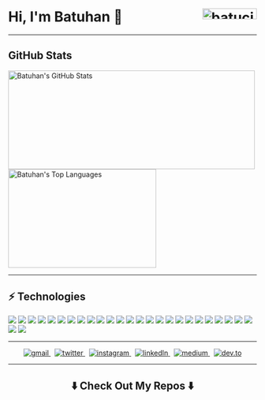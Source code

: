 <h1>Hi, I'm Batuhan 👋&nbsp;&nbsp;&nbsp;&nbsp;&nbsp;&nbsp; <img align = "right" width="110" height="22" src ="https://komarev.com/ghpvc/?username=batucimenn" alt="batucimenn Profile Views"/></h1>
<hr>
<h2>GitHub Stats</h2> 
<p>
 <img align = "center" width="500" height="200" src ="https://github-readme-stats.vercel.app/api?username=batucimenn&hide_border=true&show_icons=true&count_private=true&line_height=27&hide=issues,contribs" alt="Batuhan's GitHub Stats"/>
 <img align = "center" width="300" height="200" src="https://github-readme-stats.vercel.app/api/top-langs/?username=batucimenn&hide_border=true&show_icons=true&langs_count=3" alt="Batuhan's Top Languages"/>  
</p>
<hr>
<h2>⚡ Technologies</h2>
<p>
  <img src="https://img.shields.io/badge/-Visual%20Studio%20Code-23A9F2?style=flat-square&logo=Visual%20Studio%20Code&logoColor=white"/>
  <img src="https://img.shields.io/badge/-Github-181717?style=flat-square&logo=GitHub&logoColor=white"/>
  <img src="https://img.shields.io/badge/-Git-F44D27?style=flat-square&logo=Git&logoColor=white"/>
  <img src="https://img.shields.io/badge/-Trello-0079BF?style=flat-square&logo=Trello&logoColor=white"/>
  <img src="https://img.shields.io/badge/-MySQL-F29111?style=flat-square&logo=MySQL&logoColor=white"/>
  <img src="https://img.shields.io/badge/-HTML5-E34F26?style=flat-square&logo=HTML5&logoColor=white"/>
  <img src="https://img.shields.io/badge/-CSS3-1572B6?style=flat-square&logo=CSS3&logoColor=white"/>
  <img src="https://img.shields.io/badge/-Debian-A80030?style=flat-square&logo=Debian&logoColor=white"/>
  <img src="https://img.shields.io/badge/-Google%20Cloud-4285F4?style=flat-square&logo=Google%20Cloud&logoColor=white"/>  
  <img src="https://img.shields.io/badge/-Python-black?style=flat-square&logo=Python&logoColor=white"/>
  <img src="https://img.shields.io/badge/-java-E34A86?style=flat-square&logo=java"/>
  <img src="https://img.shields.io/badge/-Bootstrap-563D7C?style=flat-square&logo=bootstrap"/> 
 <img src="https://img.shields.io/badge/-MongoDB-black?style=flat-square&logo=mongodb"/>
 <img src="https://img.shields.io/badge/Microsoft%20Azure-232F7E?style=flat-square&logo=microsoft-azure"/> 
 <img src="https://img.shields.io/badge/-Python-black?style=flat-square&logo=Python"/>
 
 <img src="https://img.shields.io/badge/-Python-8fcfd1?style=plastic&logo=Python"/>
 <img src="https://img.shields.io/badge/-Git-black?style=plastic&logo=git"/>
 <img src="https://img.shields.io/badge/-VS%20Code-007ACC?style=plastic&logo=visual-studio-code"/>
 <img src="https://img.shields.io/badge/-GitHub-181717?style=plastic&logo=github"/>
 <img src="https://img.shields.io/badge/-HTML5-E34F26?style=plastic&logo=html5&logoColor=white"/>
 <img src="https://img.shields.io/badge/-CSS3-1572B6?style=plastic&logo=css3"/>
 <img src="https://img.shields.io/badge/-Bootstrap-563D7C?style=plastic&logo=bootstrap"/>
 <img src="https://img.shields.io/badge/-Bootstrap-563D7C?style=flat-square&logo=bootstrap"/>
 <img src="https://img.shields.io/badge/-Bootstrap-563D7C?style=flat-square&logo=bootstrap"/>
 <img src="https://img.shields.io/badge/-Bootstrap-563D7C?style=flat-square&logo=bootstrap"/>
 <img src="https://img.shields.io/badge/-Bootstrap-563D7C?style=flat-square&logo=bootstrap"/>
 <img src="https://img.shields.io/badge/-Bootstrap-563D7C?style=flat-square&logo=bootstrap"/>
 
 
</p>   
<hr>
<p align="center">
  <a href="mailto:batu.cimenn@gmail.com?subject=Hello, From Github">
    <img src="https://img.shields.io/badge/gmail-%23D14836.svg?&style=for-the-badge&logo=gmail&logoColor=white&color=D4493E" alt="gmail" />
  </a>&nbsp;
  <a href="https://twitter.com/batu_cimenn" target="_blank">
    <img src="https://img.shields.io/badge/twitter-%231DA1F2.svg?&style=for-the-badge&logo=twitter&logoColor=white&color=1DA1F2" alt="twitter"/>
  </a>&nbsp;
  <a href="https://instagram.com/batu.cimenn" target="_blank">
    <img src="https://img.shields.io/badge/instagram-%23E4405F.svg?&style=for-the-badge&logo=instagram&logoColor=white&color=D62E70" alt="instagram"/>
  </a>&nbsp;
  <a href="https://www.linkedin.com/in/batucimenn" target="_blank">
    <img src="https://img.shields.io/badge/linkedin-%230077B5.svg?&style=for-the-badge&logo=linkedin&logoColor=white&color=0A66C2" alt="linkedIn"/>
  </a>&nbsp; 
  <a href="https://medium.com/@batu.cimenn" target="_blank">
    <img src="https://img.shields.io/badge/medium-%2312100E.svg?&style=for-the-badge&logo=medium&logoColor=black&color=FFFFFF&style="border:dashed"" alt="medium"/>
  </a> &nbsp;
  <a href="https://dev.to/ileriayo" target="_blank">
    <img src="https://img.shields.io/badge/dev.to-%2312100E.svg?&style=for-the-badge&logo=dev.to&logoColor=white&color=black" alt="dev.to" /> 
  </a>  
</p>
<hr>
<h2  align="center"> ⬇️ Check Out My Repos ⬇️</h2>
